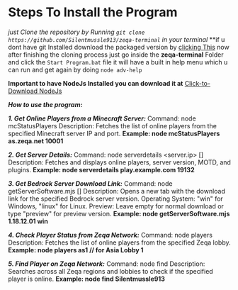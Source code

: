 # Steps To Install the Program
*just Clone the repository by Running `git clone https://github.com/Silentmussle913/zeqa-terminal` in your terminal* **if u dont have git Installed download the packaged version by [clicking This](https://github.com/Silentmussle913/zeqa-terminal/archive/refs/heads/main.zip)
now after finishing the cloning process just go inside the **zeqa-terminal** Folder and click the `Start Program.bat` file it will have a built in help menu which u can run and get again by doing `node adv-help`

**Important to have NodeJs Installed you can download it at** [Click-to-Download NodeJs](https://nodejs.org/en/download/package-manager)

***How to use the program:***

***1. Get Online Players from a Minecraft Server:***
   Command: node mcStatusPlayers <serverIp> <serverPort>
   Description: Fetches the list of online players from the specified Minecraft server IP and port.
   **Example: node mcStatusPlayers as.zeqa.net 10001**

***2. Get Server Details:***
   Command: node serverdetails <server.ip> [<port>]
   Description: Fetches and displays online players, server version, MOTD, and plugins.
   **Example: node serverdetails play.example.com 19132**

***3. Get Bedrock Server Download Link:***
   Command: node getServerSoftware.mjs <version> <operating-system> [<preview>]
   Description: Opens a new tab with the download link for the specified Bedrock server version.
   Operating System: "win" for Windows, "linux" for Linux.
   Preview: Leave empty for normal download or type "preview" for preview version.
   **Example: node getServerSoftware.mjs 1.18.12.01 win**

***4. Check Player Status from Zeqa Network:***
   Command: node players <region><lobby>
   Description: Fetches the list of online players from the specified Zeqa lobby.
   **Example: node players as1  // for Asia Lobby 1**

***5. Find Player on Zeqa Network:***
   Command: node find <PlayerName>
   Description: Searches across all Zeqa regions and lobbies to check if the specified player is online.
   **Example: node find Silentmussle913**
